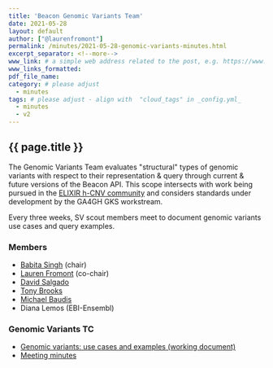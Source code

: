 ```yaml
---
title: 'Beacon Genomic Variants Team'
date: 2021-05-28
layout: default
author: ["@laurenfromont"]
permalink: /minutes/2021-05-28-genomic-variants-minutes.html
excerpt_separator: <!--more-->
www_link: # a simple web address related to the post, e.g. https://www.ga4gh.org
www_links_formatted:
pdf_file_name: 
category: # please adjust
  - minutes
tags: # please adjust - align with  "cloud_tags" in _config.yml_
  - minutes
  - v2
---
```


## {{ page.title }}

<!--more-->

The Genomic Variants Team evaluates "structural" types of genomic variants
with respect to their representation & query through current & future versions
of the Beacon API. This scope intersects with work being pursued in the
[ELIXIR h-CNV community](https://hcnv.github.io) and considers standards under
development by the GA4GH GKS workstream.
 
<!--more-->

Every three weeks, SV scout members meet to document genomic variants use cases and query examples. 

### Members

* [Babita Singh](https://beacon-project.io/people/Babita-Singh/) (chair)
* [Lauren Fromont](https://beacon-project.io/people/lauren-fromont/) (co-chair)
* [David Salgado](https://hcnv.github.io/people/David-Salgado/)
* [Tony Brooks](https://beacon-project.io/people/Anthony-Brookes/)
* [Michael Baudis](https://info.baudisgroup.org/group/Michael_Baudis/)
* Diana Lemos (EBI-Ensembl)

### Genomic Variants TC

* [Genomic variants: use cases and examples (working document)](https://docs.google.com/document/d/1cwwRQ2PtlN1dBffCugdkbSHWCPmLgLkADd-5mu-rVAw/edit?usp=sharing)
* [Meeting minutes](https://docs.google.com/document/d/198qR-MNPqXUdDySDeOIbBtVRrkG2uxY_MX3KMpnbuE8/edit?usp=sharing)
